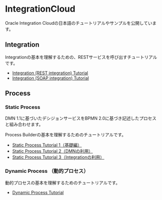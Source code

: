 # IntegrationCloud

Oracle Integration Cloudの日本語のチュートリアルやサンプルを公開しています。

## Integration

Integrationの基本を理解するための、RESTサービスを呼び出すチュートリアルです。

- [Integration (REST integration) Tutorial](Integration-REST_Tutorial.md)
- [Integration (SOAP integration) Tutorial](Integration-SOAP_Tutorial.md)

## Process

### Static Process

DMN 1.1に基づいたデシジョンサービスをBPMN 2.0に基づき記述したプロセスと組み合わせます。

Process Builderの基本を理解するためのチュートリアルです。

- [Static Process Tutorial 1（基礎編）](StaticProcess-Tutorial1.md)
- [Static Process Tutorial 2（DMNの利用）](StaticProcess-Tutorial2.md)
- [Static Process Tutorial 3（Integrationの利用）](StaticProcess-Tutorial3.md)

### Dynamic Process （動的プロセス）

動的プロセスの基本を理解するためのチュートリアルです。

- [Dynamic Process Tutorial](DynamicProcess-Tutorial.md)
